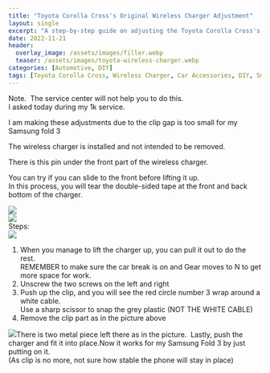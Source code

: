 ```yaml
---
title: "Toyota Corolla Cross's Original Wireless Charger Adjustment"
layout: single
excerpt: "A step-by-step guide on adjusting the Toyota Corolla Cross's original wireless charger to fit larger smartphones like the Samsung Fold 3."
date: 2022-11-21
header:
  overlay_image: /assets/images/filler.webp
  teaser: /assets/images/toyota-wireless-charger.webp
categories: [Automotive, DIY]
tags: [Toyota Corolla Cross, Wireless Charger, Car Accessories, DIY, Smartphone Charging]
---
```



Note.  The service center will not help you to do this.   
I asked today during my 1k service.

I am making these adjustments due to the clip gap is too small for my Samsung fold 3

  


The wireless charger is installed and not intended to be removed.

There is this pin under the front part of the wireless charger.

You can try if you can slide to the front before lifting it up.  
In this process, you will tear the double-sided tape at the front and back bottom of the charger.

[![](https://blogger.googleusercontent.com/img/b/R29vZ2xl/AVvXsEh1hjGEA8Uu3z4qcWrYxUeGoIkQQ04wxrH-GufULHEUBnKu_uDitNae85UsTsHya5WHwV8q_-A6-9q_Y-p0xzc7CCXifip8e4w4U1Mou4OeRlblGUXEbJjEpUwP-kZJ-BjmO8JM2S4fwaYxDo7Olq_-27ZGLZVS7z_vFVIa0TvB0xjDx-W5kG2ijVab/s320/20221121_122614.jpg)](https://blogger.googleusercontent.com/img/b/R29vZ2xl/AVvXsEh1hjGEA8Uu3z4qcWrYxUeGoIkQQ04wxrH-GufULHEUBnKu_uDitNae85UsTsHya5WHwV8q_-A6-9q_Y-p0xzc7CCXifip8e4w4U1Mou4OeRlblGUXEbJjEpUwP-kZJ-BjmO8JM2S4fwaYxDo7Olq_-27ZGLZVS7z_vFVIa0TvB0xjDx-W5kG2ijVab/s4000/20221121_122614.jpg)  
[![](https://blogger.googleusercontent.com/img/b/R29vZ2xl/AVvXsEjX9tp5IzilFthtZIMyTIDVBI9sG90f9PJKMfgS_hvHOpQYq_LqWfwUHETQ3B22s_AccVLyJySorKmXSV4sEeoMykPIeWVxbnT68Vn2fIDGqQD9oJJ91O9zLLJ94lwnB8uQqVtB3Td8oJ1WlQNu5W1jL43Tj0reREjvPu_BE_PQcXcwKEbiuzzQcuTF/s320/20221121_122624.jpg)](https://blogger.googleusercontent.com/img/b/R29vZ2xl/AVvXsEjX9tp5IzilFthtZIMyTIDVBI9sG90f9PJKMfgS_hvHOpQYq_LqWfwUHETQ3B22s_AccVLyJySorKmXSV4sEeoMykPIeWVxbnT68Vn2fIDGqQD9oJJ91O9zLLJ94lwnB8uQqVtB3Td8oJ1WlQNu5W1jL43Tj0reREjvPu_BE_PQcXcwKEbiuzzQcuTF/s4000/20221121_122624.jpg)  
Steps:  
[![](https://blogger.googleusercontent.com/img/b/R29vZ2xl/AVvXsEg7XlcQlZNxO7ylF8roCmquBNDCuFmssgkJIfNt62skFpV6KUDnI5V4qyONPklvKyqZDpD7AUIfzHKE02LCrDczpsS2mvjhw9Modv_C3DluolheL-CyzBmUhJa73FcQe5o0oYDHFJ7tcA5KpzLYoZ9DNkjTx-a7Jz4UPXnbJ_tIPYAulbejyp6PcmeJ/s320/Picture4.png)](https://blogger.googleusercontent.com/img/b/R29vZ2xl/AVvXsEg7XlcQlZNxO7ylF8roCmquBNDCuFmssgkJIfNt62skFpV6KUDnI5V4qyONPklvKyqZDpD7AUIfzHKE02LCrDczpsS2mvjhw9Modv_C3DluolheL-CyzBmUhJa73FcQe5o0oYDHFJ7tcA5KpzLYoZ9DNkjTx-a7Jz4UPXnbJ_tIPYAulbejyp6PcmeJ/s703/Picture4.png)

1. When you manage to lift the charger up, you can pull it out to do the rest.  
   REMEMBER to make sure the car break is on and Gear moves to N to get more space for work.
2. Unscrew the two screws on the left and right
3. Push up the clip, and you will see the red circle number 3 wrap around a white cable.  
   Use a sharp scissor to snap the grey plastic (NOT THE WHITE CABLE)
4. Remove the clip part as in the picture above

  
[![](https://blogger.googleusercontent.com/img/b/R29vZ2xl/AVvXsEhRhKhegQ1GdxtrUN5PWmCVNdgOEOnCi_U1k4sxSadgBKJHTS_n1z8NPjbsGDOXlDYG6inbx6abGf42Gc51yoW9cn6e551m7Crc1w4ll7WcE-ro1tDWS4T_juuDEpK5QqpiRrb7LqmFPcmIqSKaTQSBlpg29MSDfDbTAgs5oal1jyxKcM5FN1KeDjXr/s320/20221121_122538.jpg)](https://blogger.googleusercontent.com/img/b/R29vZ2xl/AVvXsEhRhKhegQ1GdxtrUN5PWmCVNdgOEOnCi_U1k4sxSadgBKJHTS_n1z8NPjbsGDOXlDYG6inbx6abGf42Gc51yoW9cn6e551m7Crc1w4ll7WcE-ro1tDWS4T_juuDEpK5QqpiRrb7LqmFPcmIqSKaTQSBlpg29MSDfDbTAgs5oal1jyxKcM5FN1KeDjXr/s4000/20221121_122538.jpg)There is two metal piece left there as in the picture.  Lastly, push the charger and fit it into place.Now it works for my Samsung Fold 3 by just putting on it.  
(As clip is no more, not sure how stable the phone will stay in place)  
  
  
  
  
  
  
  
  

  


  
